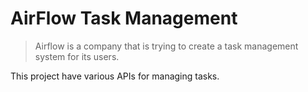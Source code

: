 # AirFlow Task Management

> Airflow is a company that is trying to create a task management system for its users.

This project have various APIs for managing tasks.
